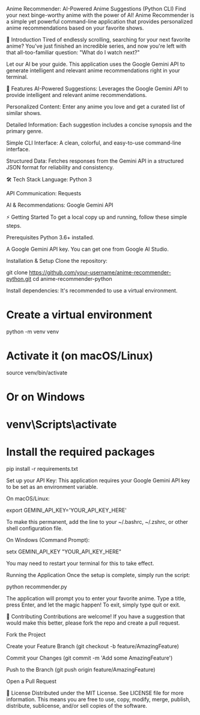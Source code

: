 Anime Recommender: AI-Powered Anime Suggestions (Python CLI)
Find your next binge-worthy anime with the power of AI! Anime Recommender is a simple yet powerful command-line application that provides personalized anime recommendations based on your favorite shows.

👋 Introduction
Tired of endlessly scrolling, searching for your next favorite anime? You've just finished an incredible series, and now you're left with that all-too-familiar question: "What do I watch next?"

Let our AI be your guide. This application uses the Google Gemini API to generate intelligent and relevant anime recommendations right in your terminal.

🌟 Features
AI-Powered Suggestions: Leverages the Google Gemini API to provide intelligent and relevant anime recommendations.

Personalized Content: Enter any anime you love and get a curated list of similar shows.

Detailed Information: Each suggestion includes a concise synopsis and the primary genre.

Simple CLI Interface: A clean, colorful, and easy-to-use command-line interface.

Structured Data: Fetches responses from the Gemini API in a structured JSON format for reliability and consistency.

🛠️ Tech Stack
Language: Python 3

API Communication: Requests

AI & Recommendations: Google Gemini API

⚡ Getting Started
To get a local copy up and running, follow these simple steps.

Prerequisites
Python 3.6+ installed.

A Google Gemini API key. You can get one from Google AI Studio.

Installation & Setup
Clone the repository:

git clone https://github.com/your-username/anime-recommender-python.git
cd anime-recommender-python

Install dependencies:
It's recommended to use a virtual environment.

# Create a virtual environment
python -m venv venv

# Activate it (on macOS/Linux)
source venv/bin/activate
# Or on Windows
# venv\Scripts\activate

# Install the required packages
pip install -r requirements.txt

Set up your API Key:
This application requires your Google Gemini API key to be set as an environment variable.

On macOS/Linux:

export GEMINI_API_KEY='YOUR_API_KEY_HERE'

To make this permanent, add the line to your ~/.bashrc, ~/.zshrc, or other shell configuration file.

On Windows (Command Prompt):

setx GEMINI_API_KEY "YOUR_API_KEY_HERE"

You may need to restart your terminal for this to take effect.

Running the Application
Once the setup is complete, simply run the script:

python recommender.py

The application will prompt you to enter your favorite anime. Type a title, press Enter, and let the magic happen! To exit, simply type quit or exit.

🤝 Contributing
Contributions are welcome! If you have a suggestion that would make this better, please fork the repo and create a pull request.

Fork the Project

Create your Feature Branch (git checkout -b feature/AmazingFeature)

Commit your Changes (git commit -m 'Add some AmazingFeature')

Push to the Branch (git push origin feature/AmazingFeature)

Open a Pull Request

📄 License
Distributed under the MIT License. See LICENSE file for more information. This means you are free to use, copy, modify, merge, publish, distribute, sublicense, and/or sell copies of the software.
